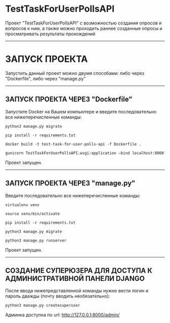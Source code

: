 # TestTaskForUserPollsAPI
Проект "TestTaskForUserPollsAPI" с возможностью создания опросов и вопросов к ним, а также можно проходить раннее созданные опросы и просматривать результаты прохождений

---

# ЗАПУСК ПРОЕКТА
Запустить данный проект можно двумя способами: либо через "Dockerfile", либо через "manage.py"

---

## ЗАПУСК ПРОЕКТА ЧЕРЕЗ "Dockerfile"

Запустите Docker на Вашем компьютере и введите последовательно все нижеперечисленные команды:

`python3 manage.py migrate`

`pip install -r requirements.txt`

`docker build -t test-task-for-user-polls-api -f Dockerfile .`

`gunicorn TestTaskForUserPollsAPI.wsgi:application —bind localhost:8000`

Проект запущен.

---

## ЗАПУСК ПРОЕКТА ЧЕРЕЗ "manage.py"

Введите последовательно все нижеперечисленные команды:

`virtualenv venv`

`source venv/bin/activate`

`pip install -r requirements.txt`

`python3 manage.py migrate`

`python3 manage.py runserver`

Проект запущен.

---

## СОЗДАНИЕ СУПЕРЮЗЕРА ДЛЯ ДОСТУПА К АДМИНИСТРАТИВНОЙ ПАНЕЛИ DJANGO

После ввода нижепредставленной команды нужно вести логин и пароль дважды (почту вводить необязательно):

`python3 manage.py createsuperuser`

Админка доступна по url: http://127.0.0.1:8000/admin/